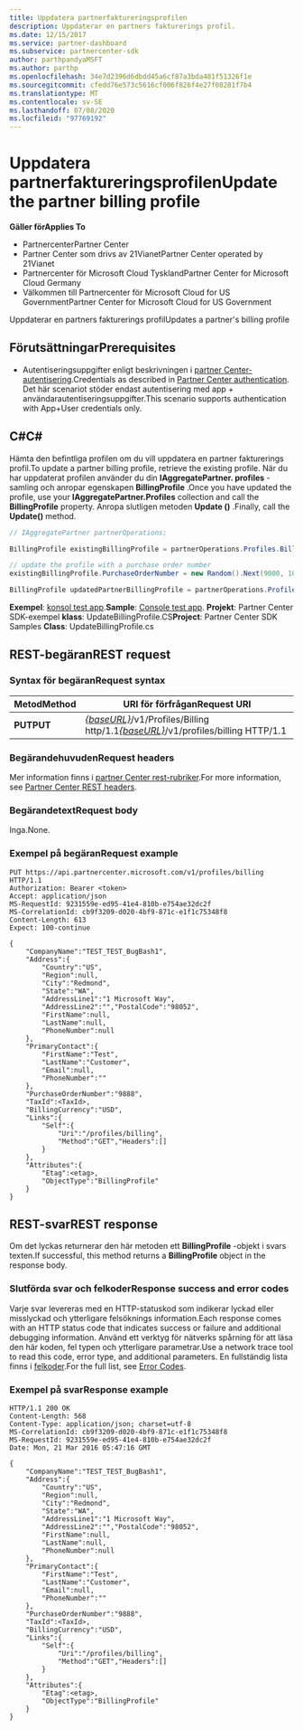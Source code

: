 ```yaml
---
title: Uppdatera partnerfaktureringsprofilen
description: Uppdaterar en partners fakturerings profil.
ms.date: 12/15/2017
ms.service: partner-dashboard
ms.subservice: partnercenter-sdk
author: parthpandyaMSFT
ms.author: parthp
ms.openlocfilehash: 34e7d2396d6dbdd45a6cf87a3bda481f51326f1e
ms.sourcegitcommit: cfedd76e573c5616cf006f826f4e27f08281f7b4
ms.translationtype: MT
ms.contentlocale: sv-SE
ms.lasthandoff: 07/08/2020
ms.locfileid: "97769192"
---
```

# <a name="update-the-partner-billing-profile"></a><span data-ttu-id="c0e14-103">Uppdatera partnerfaktureringsprofilen</span><span class="sxs-lookup"><span data-stu-id="c0e14-103">Update the partner billing profile</span></span>

<span data-ttu-id="c0e14-104">**Gäller för**</span><span class="sxs-lookup"><span data-stu-id="c0e14-104">**Applies To**</span></span>

- <span data-ttu-id="c0e14-105">Partnercenter</span><span class="sxs-lookup"><span data-stu-id="c0e14-105">Partner Center</span></span>
- <span data-ttu-id="c0e14-106">Partner Center som drivs av 21Vianet</span><span class="sxs-lookup"><span data-stu-id="c0e14-106">Partner Center operated by 21Vianet</span></span>
- <span data-ttu-id="c0e14-107">Partnercenter för Microsoft Cloud Tyskland</span><span class="sxs-lookup"><span data-stu-id="c0e14-107">Partner Center for Microsoft Cloud Germany</span></span>
- <span data-ttu-id="c0e14-108">Välkommen till Partnercenter för Microsoft Cloud for US Government</span><span class="sxs-lookup"><span data-stu-id="c0e14-108">Partner Center for Microsoft Cloud for US Government</span></span>

<span data-ttu-id="c0e14-109">Uppdaterar en partners fakturerings profil</span><span class="sxs-lookup"><span data-stu-id="c0e14-109">Updates a partner's billing profile</span></span>

## <a name="prerequisites"></a><span data-ttu-id="c0e14-110">Förutsättningar</span><span class="sxs-lookup"><span data-stu-id="c0e14-110">Prerequisites</span></span>

- <span data-ttu-id="c0e14-111">Autentiseringsuppgifter enligt beskrivningen i [partner Center-autentisering](partner-center-authentication.md).</span><span class="sxs-lookup"><span data-stu-id="c0e14-111">Credentials as described in [Partner Center authentication](partner-center-authentication.md).</span></span> <span data-ttu-id="c0e14-112">Det här scenariot stöder endast autentisering med app + användarautentiseringsuppgifter.</span><span class="sxs-lookup"><span data-stu-id="c0e14-112">This scenario supports authentication with App+User credentials only.</span></span>

## <a name="c"></a><span data-ttu-id="c0e14-113">C\#</span><span class="sxs-lookup"><span data-stu-id="c0e14-113">C\#</span></span>

<span data-ttu-id="c0e14-114">Hämta den befintliga profilen om du vill uppdatera en partner fakturerings profil.</span><span class="sxs-lookup"><span data-stu-id="c0e14-114">To update a partner billing profile, retrieve the existing profile.</span></span> <span data-ttu-id="c0e14-115">När du har uppdaterat profilen använder du din **IAggregatePartner. profiles** -samling och anropar egenskapen **BillingProfile** .</span><span class="sxs-lookup"><span data-stu-id="c0e14-115">Once you have updated the profile, use your **IAggregatePartner.Profiles** collection and call the **BillingProfile** property.</span></span> <span data-ttu-id="c0e14-116">Anropa slutligen metoden **Update ()** .</span><span class="sxs-lookup"><span data-stu-id="c0e14-116">Finally, call the **Update()** method.</span></span>

``` csharp
// IAggregatePartner partnerOperations;

BillingProfile existingBillingProfile = partnerOperations.Profiles.BillingProfile.Get();

// update the profile with a purchase order number
existingBillingProfile.PurchaseOrderNumber = new Random().Next(9000, 10000).ToString(CultureInfo.InvariantCulture);

BillingProfile updatedPartnerBillingProfile = partnerOperations.Profiles.BillingProfile.Update(existingBillingProfile);
```

<span data-ttu-id="c0e14-117">**Exempel**: [konsol test app](console-test-app.md).</span><span class="sxs-lookup"><span data-stu-id="c0e14-117">**Sample**: [Console test app](console-test-app.md).</span></span> <span data-ttu-id="c0e14-118">**Projekt**: Partner Center SDK-exempel **klass**: UpdateBillingProfile.CS</span><span class="sxs-lookup"><span data-stu-id="c0e14-118">**Project**: Partner Center SDK Samples **Class**: UpdateBillingProfile.cs</span></span>

## <a name="rest-request"></a><span data-ttu-id="c0e14-119">REST-begäran</span><span class="sxs-lookup"><span data-stu-id="c0e14-119">REST request</span></span>

### <a name="request-syntax"></a><span data-ttu-id="c0e14-120">Syntax för begäran</span><span class="sxs-lookup"><span data-stu-id="c0e14-120">Request syntax</span></span>

| <span data-ttu-id="c0e14-121">Metod</span><span class="sxs-lookup"><span data-stu-id="c0e14-121">Method</span></span>  | <span data-ttu-id="c0e14-122">URI för förfrågan</span><span class="sxs-lookup"><span data-stu-id="c0e14-122">Request URI</span></span>                                                              |
|---------|--------------------------------------------------------------------------|
| <span data-ttu-id="c0e14-123">**PUT**</span><span class="sxs-lookup"><span data-stu-id="c0e14-123">**PUT**</span></span> | <span data-ttu-id="c0e14-124">[*{baseURL}*](partner-center-rest-urls.md)/v1/Profiles/Billing http/1.1</span><span class="sxs-lookup"><span data-stu-id="c0e14-124">[*{baseURL}*](partner-center-rest-urls.md)/v1/profiles/billing HTTP/1.1</span></span> |

### <a name="request-headers"></a><span data-ttu-id="c0e14-125">Begärandehuvuden</span><span class="sxs-lookup"><span data-stu-id="c0e14-125">Request headers</span></span>

<span data-ttu-id="c0e14-126">Mer information finns i [partner Center rest-rubriker](headers.md).</span><span class="sxs-lookup"><span data-stu-id="c0e14-126">For more information, see [Partner Center REST headers](headers.md).</span></span>

### <a name="request-body"></a><span data-ttu-id="c0e14-127">Begärandetext</span><span class="sxs-lookup"><span data-stu-id="c0e14-127">Request body</span></span>

<span data-ttu-id="c0e14-128">Inga.</span><span class="sxs-lookup"><span data-stu-id="c0e14-128">None.</span></span>

### <a name="request-example"></a><span data-ttu-id="c0e14-129">Exempel på begäran</span><span class="sxs-lookup"><span data-stu-id="c0e14-129">Request example</span></span>

```http
PUT https://api.partnercenter.microsoft.com/v1/profiles/billing HTTP/1.1
Authorization: Bearer <token>
Accept: application/json
MS-RequestId: 9231559e-ed95-41e4-810b-e754ae32dc2f
MS-CorrelationId: cb9f3209-d020-4bf9-871c-e1f1c75348f8
Content-Length: 613
Expect: 100-continue

{
    "CompanyName":"TEST_TEST_BugBash1",
    "Address":{
        "Country":"US",
        "Region":null,
        "City":"Redmond",
        "State":"WA",
        "AddressLine1":"1 Microsoft Way",
        "AddressLine2":"","PostalCode":"98052",
        "FirstName":null,
        "LastName":null,
        "PhoneNumber":null
    },
    "PrimaryContact":{
        "FirstName":"Test",
        "LastName":"Customer",
        "Email":null,
        "PhoneNumber":""
    },
    "PurchaseOrderNumber":"9888",
    "TaxId":<TaxId>,
    "BillingCurrency":"USD",
    "Links":{
        "Self":{
            "Uri":"/profiles/billing",
            "Method":"GET","Headers":[]
        }
    },
    "Attributes":{
        "Etag":<etag>,
        "ObjectType":"BillingProfile"
    }
}
```

## <a name="rest-response"></a><span data-ttu-id="c0e14-130">REST-svar</span><span class="sxs-lookup"><span data-stu-id="c0e14-130">REST response</span></span>

<span data-ttu-id="c0e14-131">Om det lyckas returnerar den här metoden ett **BillingProfile** -objekt i svars texten.</span><span class="sxs-lookup"><span data-stu-id="c0e14-131">If successful, this method returns a **BillingProfile** object in the response body.</span></span>

### <a name="response-success-and-error-codes"></a><span data-ttu-id="c0e14-132">Slutförda svar och felkoder</span><span class="sxs-lookup"><span data-stu-id="c0e14-132">Response success and error codes</span></span>

<span data-ttu-id="c0e14-133">Varje svar levereras med en HTTP-statuskod som indikerar lyckad eller misslyckad och ytterligare felsöknings information.</span><span class="sxs-lookup"><span data-stu-id="c0e14-133">Each response comes with an HTTP status code that indicates success or failure and additional debugging information.</span></span> <span data-ttu-id="c0e14-134">Använd ett verktyg för nätverks spårning för att läsa den här koden, fel typen och ytterligare parametrar.</span><span class="sxs-lookup"><span data-stu-id="c0e14-134">Use a network trace tool to read this code, error type, and additional parameters.</span></span> <span data-ttu-id="c0e14-135">En fullständig lista finns i [felkoder](error-codes.md).</span><span class="sxs-lookup"><span data-stu-id="c0e14-135">For the full list, see [Error Codes](error-codes.md).</span></span>

### <a name="response-example"></a><span data-ttu-id="c0e14-136">Exempel på svar</span><span class="sxs-lookup"><span data-stu-id="c0e14-136">Response example</span></span>

```http
HTTP/1.1 200 OK
Content-Length: 568
Content-Type: application/json; charset=utf-8
MS-CorrelationId: cb9f3209-d020-4bf9-871c-e1f1c75348f8
MS-RequestId: 9231559e-ed95-41e4-810b-e754ae32dc2f
Date: Mon, 21 Mar 2016 05:47:16 GMT

{
    "CompanyName":"TEST_TEST_BugBash1",
    "Address":{
        "Country":"US",
        "Region":null,
        "City":"Redmond",
        "State":"WA",
        "AddressLine1":"1 Microsoft Way",
        "AddressLine2":"","PostalCode":"98052",
        "FirstName":null,
        "LastName":null,
        "PhoneNumber":null
    },
    "PrimaryContact":{
        "FirstName":"Test",
        "LastName":"Customer",
        "Email":null,
        "PhoneNumber":""
    },
    "PurchaseOrderNumber":"9888",
    "TaxId":<TaxId>,
    "BillingCurrency":"USD",
    "Links":{
        "Self":{
            "Uri":"/profiles/billing",
            "Method":"GET","Headers":[]
        }
    },
    "Attributes":{
        "Etag":<etag>,
        "ObjectType":"BillingProfile"
    }
}
```
